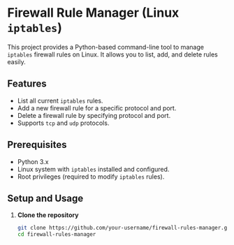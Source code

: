 # Firewall Rule Manager (Linux `iptables`)

This project provides a Python-based command-line tool to manage `iptables` firewall rules on Linux. It allows you to list, add, and delete rules easily.

## Features
- List all current `iptables` rules.
- Add a new firewall rule for a specific protocol and port.
- Delete a firewall rule by specifying protocol and port.
- Supports `tcp` and `udp` protocols.

## Prerequisites
- Python 3.x
- Linux system with `iptables` installed and configured.
- Root privileges (required to modify `iptables` rules).

## Setup and Usage

1. **Clone the repository**  
   ```bash
   git clone https://github.com/your-username/firewall-rules-manager.git
   cd firewall-rules-manager
